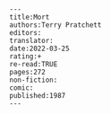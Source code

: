 
    ---
    title:Mort
    authors:Terry Pratchett
    editors:
    translator:
    date:2022-03-25
    rating:+
    re-read:TRUE
    pages:272
    non-fiction:
    comic:
    published:1987
    ---

    